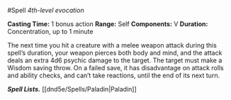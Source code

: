 #Spell
*4th-level evocation*

**Casting Time:** 1 bonus action
**Range:** Self
**Components:** V
**Duration:** Concentration, up to 1 minute

The next time you hit a creature with a melee weapon attack during this spell’s duration, your weapon pierces both body and mind, and the attack deals an extra 4d6 psychic damage to the target. The target must make a Wisdom saving throw. On a failed save, it has disadvantage on attack rolls and ability checks, and can’t take reactions, until the end of its next turn.

***Spell Lists.*** [[dnd5e/Spells/Paladin\|Paladin]]